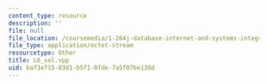 ```yaml
---
content_type: resource
description: ''
file: null
file_location: /coursemedia/1-264j-database-internet-and-systems-integration-technologies-fall-2013/baf3e71583d1b5f18fde7a5f07be138d_L6_sol.vpp
file_type: application/octet-stream
resourcetype: Other
title: L6_sol.vpp
uid: baf3e715-83d1-b5f1-8fde-7a5f07be138d
---
```

